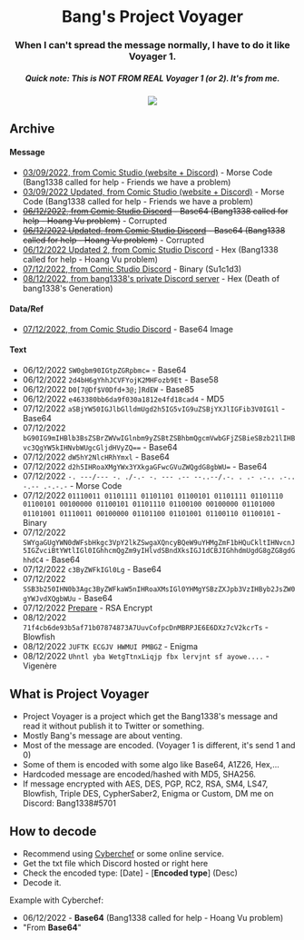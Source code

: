 <h1 align="center">
Bang's Project Voyager
</h1>

<h3 align="center">
When I can't spread the message normally, I have to do it like Voyager 1.
</h3>

<h5 align="center">
Quick note: This is NOT FROM REAL Voyager 1 (or 2). It's from me.
</h5>

<p align="center"> 
  <kbd>
<img src="https://user-images.githubusercontent.com/75790567/205827280-25d25251-0cc7-4383-8da0-60b809904252.png">
  </kbd>
</p>

## Archive
#### Message
- [03/09/2022, from Comic Studio (website + Discord)](https://cdn.discordapp.com/attachments/954077931360124939/1015551833864937502/message.txt) - Morse Code (Bang1338 called for help - Friends we have a problem)
- [03/09/2022 Updated, from Comic Studio (website + Discord)](https://cdn.discordapp.com/attachments/779629784509579288/1015599860134719590/message.txt) - Morse Code (Bang1338 called for help - Friends we have a problem)
- ~~[06/12/2022, from Comic Studio Discord](https://cdn.discordapp.com/attachments/945841557226020888/1049557984847609888/bangs.voyager_base64.txt) - Base64 (Bang1338 called for help - Hoang Vu problem)~~ - Corrupted
- ~~[06/12/2022 Updated, from Comic Studio Discord](https://cdn.discordapp.com/attachments/945841557226020888/1049614641573150730/bangs.voyager_base64.txt) - Base64 (Bang1338 called for help - Hoang Vu problem)~~ - Corrupted
- [06/12/2022 Updated 2, from Comic Studio Discord](https://cdn.discordapp.com/attachments/954077931360124939/1049616536714887209/bangs.voyager_hex.txt) - Hex (Bang1338 called for help - Hoang Vu problem)
- [07/12/2022, from Comic Studio Discord](https://cdn.discordapp.com/attachments/1031628450928267397/1050062707468021830/bangs.voyager_binary.txt) - Binary (Su1c1d3)
- [08/12/2022, from bang1338's private Discord server](https://cdn.discordapp.com/attachments/779629784509579288/1050401650654855259/bangs.voyager_hex.txt) - Hex (Death of bang1338's Generation)

#### Data/Ref
- [07/12/2022, from Comic Studio Discord](https://cdn.discordapp.com/attachments/1031628450928267397/1050064416244244601/bangs.voyager_base64.txt) - Base64 Image

#### Text
- 06/12/2022 `SW0gbm90IGtpZGRpbmc=` - Base64
- 06/12/2022 `2d4bH6gYhhJCVFYojK2MHFozb9Et` - Base58
- 06/12/2022 `D0[7@Df$V0Dfd+3@;]RdEW` - Base85
- 06/12/2022 `e463380bb6da9f030a1812e4fd18cad4` - MD5
- 07/12/2022 `aSBjYW50IGJlbGlldmUgd2h5IG5vIG9uZSBjYXJlIGFib3V0IG1l` - Base64
- 07/12/2022 `bG90IG9mIHBlb3BsZSBrZWVwIGlnbm9yZSBtZSBhbmQgcmVwbGFjZSBieSBzb21lIHBvc3QgYW5kIHNvbWUgcGljdHVyZQ==` - Base64
- 07/12/2022 `dW5hY2NlcHRhYmxl` - Base64
- 07/12/2022 `d2h5IHRoaXMgYWx3YXkgaGFwcGVuZWQgdG8gbWU=` - Base64
- 07/12/2022 `-. ---/--- -. ./-.- -. --- .-- --..--/.-. . .- .-.. .-.. -.-- .-.-.-` - Morse Code
- 07/12/2022 `01110011 01101111 01101101 01100101 01101111 01101110 01100101 00100000 01100101 01101110 01100100 00100000 01101000 01101001 01110011 00100000 01101100 01101001 01100110 01100101` - Binary
- 07/12/2022 `SWYgaGUgYWN0dWFsbHkgc3VpY2lkZSwgaXQncyBQeW9uYHMgZmF1bHQuCkltIHNvcnJ5IGZvciBtYWtlIGl0IGhhcmQgZm9yIHlvdSBndXksIGJ1dCBJIGhhdmUgdG8gZG8gdGhhdC4` - Base64
- 07/12/2022 `c3ByZWFkIGl0Lg` - Base64
- 07/12/2022 `SSB3b250IHN0b3Agc3ByZWFkaW5nIHRoaXMsIGl0YHMgYSBzZXJpb3VzIHByb2JsZW0gYWJvdXQgbWUu` - Base64
- 07/12/2022 [Prepare](https://cdn.discordapp.com/attachments/954077931360124939/1050070394834530496/message.txt) - RSA Encrypt
- 08/12/2022 `71f4cb6de93b5af71b07874873A7UuvCofpcDnMBRPJE6E6DXz7cV2kcrTs` - Blowfish
- 08/12/2022 `JUFTK ECGJV HWMUI PMBGZ` - Enigma
- 08/12/2022 `Uhntl yba WetgTtnxLiqjp fbx lervjnt sf ayowe....` - Vigenère

## What is Project Voyager
- Project Voyager is a project which get the Bang1338's message and read it without publish it to Twitter or something. 
- Mostly Bang's message are about venting.
- Most of the message are encoded. (Voyager 1 is different, it's send 1 and 0)
- Some of them is encoded with some algo like Base64, A1Z26, Hex,...
- Hardcoded message are encoded/hashed with MD5, SHA256.
- If message encrypted with AES, DES, PGP, RC2, RSA, SM4, LS47, Blowfish, Triple DES, CypherSaber2, Enigma or Custom, DM me on Discord: Bang1338#5701

## How to decode
- Recommend using [Cyberchef](https://gchq.github.io/CyberChef/) or some online service.
- Get the txt file which Discord hosted or right here
- Check the encoded type: [Date] - [**Encoded type**] (Desc)
- Decode it.

Example with Cyberchef:
- 06/12/2022 - **Base64** (Bang1338 called for help - Hoang Vu problem)
- "From **Base64**"
